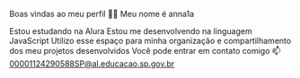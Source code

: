 Boas vindas ao meu perfil 💙💙
Meu nome é anna1a

Estou estudando na Alura
Estou me desenvolvendo na linguagem JavaScript
Utilizo esse espaço para minha organização e compartilhamento dos meu projetos desenvolvidos
Você pode entrar em contato comigo 📫
 00001124290588SP@al.educacao.sp.gov.br

